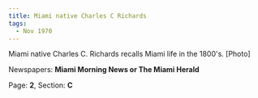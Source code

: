 ```yaml
---  
title: Miami native Charles C Richards  
tags:  
  - Nov 1970  
---  
```

  
Miami native Charles C. Richards recalls Miami life in the 1800's. [Photo]  
  
Newspapers: **Miami Morning News or The Miami Herald**  
  
Page: **2**, Section: **C** 
